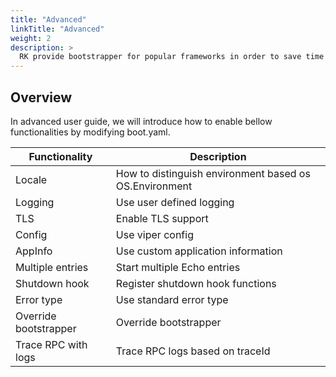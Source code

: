 ```yaml
---
title: "Advanced"
linkTitle: "Advanced"
weight: 2
description: >
  RK provide bootstrapper for popular frameworks in order to save time for learning complex initializing process.
---
```


## Overview
In advanced user guide, we will introduce how to enable bellow functionalities by modifying boot.yaml.

| Functionality | Description |
| ---- | ---- |
| Locale | How to distinguish environment based os OS.Environment |
| Logging | Use user defined logging |
| TLS | Enable TLS support |
| Config | Use viper config |
| AppInfo | Use custom application information |
| Multiple entries | Start multiple Echo entries |
| Shutdown hook | Register shutdown hook functions |
| Error type | Use standard error type |
| Override bootstrapper | Override bootstrapper |
| Trace RPC with logs | Trace RPC logs based on traceId | 